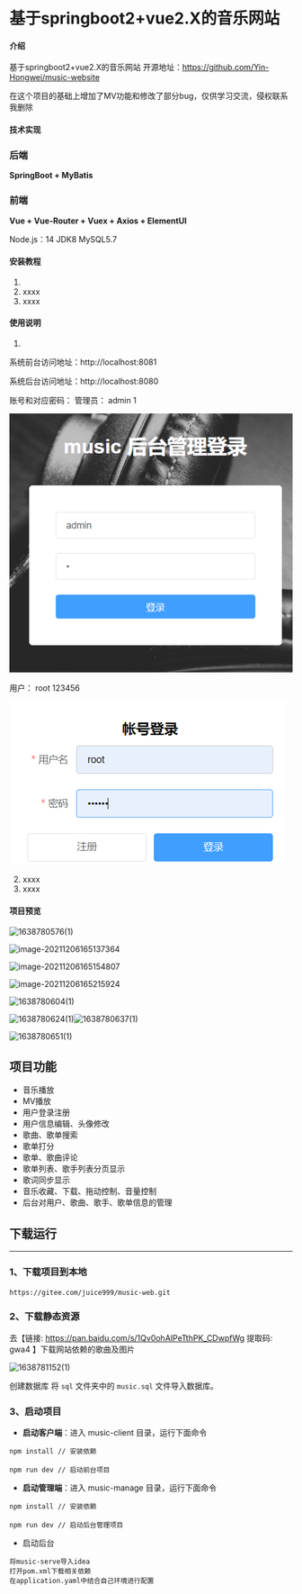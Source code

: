 # 基于springboot2+vue2.X的音乐网站

#### 介绍
基于springboot2+vue2.X的音乐网站
开源地址：https://github.com/Yin-Hongwei/music-website

在这个项目的基础上增加了MV功能和修改了部分bug，仅供学习交流，侵权联系我删除

#### 技术实现
### 后端

**SpringBoot + MyBatis**

### 前端

**Vue + Vue-Router + Vuex + Axios + ElementUI**

Node.js：14
JDK8
MySQL5.7


#### 安装教程

1.  
2.  xxxx
3.  xxxx

#### 使用说明

1.  
系统前台访问地址：http://localhost:8081

系统后台访问地址：http://localhost:8080

账号和对应密码：
管理员： admin    1

![输入图片说明](ReadMeResource/1638780017(1).jpg)

用户：  root     123456

![输入图片说明](ReadMeResource/image.png)

2.  xxxx
3.  xxxx

#### 项目预览

![1638780576(1)](F:\FrameWorkStudy\MusicWeb\music-web\ReadMeResource\1638780576(1).jpg)

![image-20211206165137364](C:\Users\Administrator\AppData\Roaming\Typora\typora-user-images\image-20211206165137364.png)

![image-20211206165154807](C:\Users\Administrator\AppData\Roaming\Typora\typora-user-images\image-20211206165154807.png)

![image-20211206165215924](C:\Users\Administrator\AppData\Roaming\Typora\typora-user-images\image-20211206165215924.png)

![1638780604(1)](F:\FrameWorkStudy\MusicWeb\music-web\ReadMeResource\1638780604(1).jpg)

![1638780624(1)](F:\FrameWorkStudy\MusicWeb\music-web\ReadMeResource\1638780624(1).jpg)![1638780637(1)](F:\FrameWorkStudy\MusicWeb\music-web\ReadMeResource\1638780637(1).jpg)

![1638780651(1)](F:\FrameWorkStudy\MusicWeb\music-web\ReadMeResource\1638780651(1).jpg)

## 项目功能

- 音乐播放
- MV播放
- 用户登录注册
- 用户信息编辑、头像修改
- 歌曲、歌单搜索
- 歌单打分
- 歌单、歌曲评论
- 歌单列表、歌手列表分页显示
- 歌词同步显示
- 音乐收藏、下载、拖动控制、音量控制
- 后台对用户、歌曲、歌手、歌单信息的管理

## 下载运行

------



### 1、下载项目到本地

```
https://gitee.com/juice999/music-web.git
```

### 2、下载静态资源

去【链接: https://pan.baidu.com/s/1Qv0ohAIPeTthPK_CDwpfWg 提取码: gwa4 】下载网站依赖的歌曲及图片

![1638781152(1)](F:\FrameWorkStudy\MusicWeb\music-web\ReadMeResource\1638781152(1).jpg)

创建数据库 将 `sql` 文件夹中的 `music.sql` 文件导入数据库。

### 3、启动项目

- **启动客户端**：进入 music-client 目录，运行下面命令

```
npm install // 安装依赖

npm run dev // 启动前台项目
```

- **启动管理端**：进入 music-manage 目录，运行下面命令

```
npm install // 安装依赖

npm run dev // 启动后台管理项目
```

- 启动后台

```
将music-serve导入idea
打开pom.xml下载相关依赖
在application.yaml中结合自己环境进行配置
```

